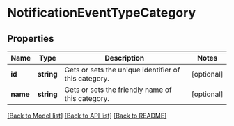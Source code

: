 # NotificationEventTypeCategory

## Properties
Name | Type | Description | Notes
------------ | ------------- | ------------- | -------------
**id** | **string** | Gets or sets the unique identifier of this category. | [optional] 
**name** | **string** | Gets or sets the friendly name of this category. | [optional] 

[[Back to Model list]](../README.md#documentation-for-models) [[Back to API list]](../README.md#documentation-for-api-endpoints) [[Back to README]](../README.md)



